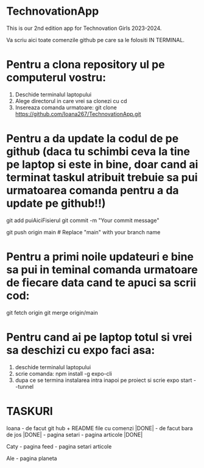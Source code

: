 # TechnovationApp

This is our 2nd edition app for Technovation Girls 2023-2024.

Va scriu aici toate comenzile github pe care sa le folositi IN TERMINAL.

# Pentru a clona repository ul pe computerul vostru:

1. Deschide terminalul laptopului
2. Alege directorul in care vrei sa clonezi cu cd
3. Insereaza comanda urmatoare:
   git clone https://github.com/Ioana267/TechnovationApp.git

# Pentru a da update la codul de pe github (daca tu schimbi ceva la tine pe laptop si este in bine, doar cand ai terminat taskul atribuit trebuie sa pui urmatoarea comanda pentru a da update pe github!!)

git add puiAiciFisierul
git commit -m "Your commit message"

git push origin main # Replace "main" with your branch name

# Pentru a primi noile updateuri e bine sa pui in teminal comanda urmatoare de fiecare data cand te apuci sa scrii cod:

git fetch origin
git merge origin/main

# Pentru cand ai pe laptop totul si vrei sa deschizi cu expo faci asa:

1. deschide terminalul laptopului
2. scrie comanda:
   npm install -g expo-cli
3. dupa ce se termina instalarea intra inapoi pe proiect si scrie expo start --tunnel

# TASKURI

Ioana - de facut git hub + README file cu comenzi |DONE| - de facut bara de jos |DONE| - pagina setari - pagina articole |DONE|

Caty - pagina feed - pagina setari articole

Ale - pagina planeta
